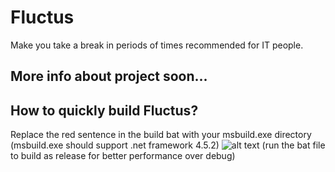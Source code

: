 # Fluctus
Make you take a break in periods of times recommended for IT people.
## More info about project soon...
## How to quickly build Fluctus?
Replace the red sentence in the build bat with your msbuild.exe directory (msbuild.exe should support .net framework 4.5.2)
![alt text](https://i.imgur.com/uo4QbnE.png)
(run the bat file to build as release for better performance over debug)
